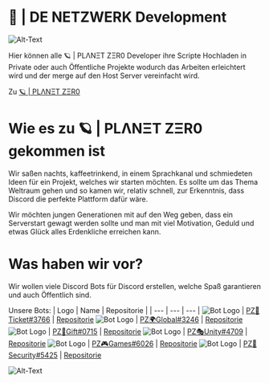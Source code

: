 # 🤖 | DE NETZWERK Development

<img src="https://github.com/PLANET-ZER0-Development/.github/blob/4f579f203797fd56be1f46a9fa74eb00124b91d9/profile/Logo.png" alt="Alt-Text" title="Logo" />

Hier können alle 🪐 | PLΛNΞT ZΞR0 Developer ihre Scripte Hochladen in Private oder auch Öffentliche Projekte wodurch das Arbeiten erleichtert wird und der merge auf den Host Server vereinfacht wird.

Zu <a href="https://discord.gg/b5SuaEzwvG">🪐 | PLΛNΞT ZΞR0<a>

# Wie es zu 🪐 | PLΛNΞT ZΞR0 gekommen ist

Wir saßen nachts, kaffeetrinkend, in einem Sprachkanal und schmiedeten Ideen für ein Projekt, welches wir starten möchten. 
Es sollte um das Thema Weltraum gehen und so kamen wir, relativ schnell, zur Erkenntnis, dass Discord die perfekte Plattform dafür wäre. 

Wir möchten jungen Generationen mit auf den Weg geben, dass ein Serverstart gewagt werden sollte und man mit viel Motivation, Geduld und etwas Glück alles Erdenkliche erreichen kann.

# Was haben wir vor?

Wir wollen viele Discord Bots für Discord erstellen, welche Spaß garantieren und auch Öffentlich sind.

Unsere Bots:
| Logo | Name | Repositorie |
| --- | --- | --- |
<img src="https://github.com/PLANET-ZER0-Development/.github/blob/412aaddd3fd44e9772d3a14a707c53ffb871ce60/profile/230403.png" alt="Bot Logo" title="Bot Logo"> | <a href="https://discord.gg/JpStcqah5y">PZ🎫Ticket#3766<a> | <a href="https://github.com/PLANET-ZER0-Development/PZ-Ticket">Repositorie</a>
  <img src="https://github.com/PLANET-ZER0-Development/.github/blob/6ab597a6713407ce58e8637d3574433c8f6d94ac/profile/344403.png" alt="Bot Logo" title="Bot Logo"> | <a href="https://discord.gg/JpStcqah5y">PZ🌍Global#3246<a> | <a href="">Repositorie</a>
  <img src="https://github.com/PLANET-ZER0-Development/.github/blob/6ab597a6713407ce58e8637d3574433c8f6d94ac/profile/Present-Gift-Vector-SVG-Icon-9df3.png" alt="Bot Logo" title="Bot Logo"> | <a href="https://discord.gg/JpStcqah5y">PZ🎁Gift#0715<a> | <a href="">Repositorie</a>
  <img src="https://github.com/PLANET-ZER0-Development/.github/blob/6ab597a6713407ce58e8637d3574433c8f6d94ac/profile/1f3ad.png" alt="Bot Logo" title="Bot Logo"> | <a href="https://discord.gg/JpStcqah5y">PZ🎭Unity#4709<a> | <a href="">Repositorie</a>
  <img src="https://github.com/PLANET-ZER0-Development/.github/blob/6ab597a6713407ce58e8637d3574433c8f6d94ac/profile/game-controller-icon-11.png" alt="Bot Logo" title="Bot Logo"> | <a href="https://discord.gg/JpStcqah5y">PZ🎮Games#6026<a> | <a href="">Repositorie</a>
  <img src="https://github.com/PLANET-ZER0-Development/.github/blob/6ab597a6713407ce58e8637d3574433c8f6d94ac/profile/2285238.png" alt="Bot Logo" title="Bot Logo"> | <a href="https://discord.gg/JpStcqah5y">PZ🚨Security#5425<a> | <a href="">Repositorie</a>
  
  <img src="https://github.com/PLANET-ZER0-Development/.github/blob/4f579f203797fd56be1f46a9fa74eb00124b91d9/profile/Logo.png" alt="Alt-Text" title="Logo" />
